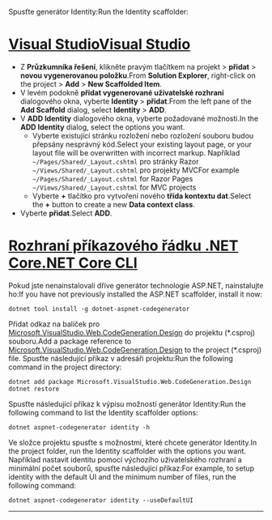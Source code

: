 <span data-ttu-id="bcf7d-101">Spusťte generátor Identity:</span><span class="sxs-lookup"><span data-stu-id="bcf7d-101">Run the Identity scaffolder:</span></span>

# <a name="visual-studiotabvisual-studio"></a>[<span data-ttu-id="bcf7d-102">Visual Studio</span><span class="sxs-lookup"><span data-stu-id="bcf7d-102">Visual Studio</span></span>](#tab/visual-studio)

* <span data-ttu-id="bcf7d-103">Z **Průzkumníka řešení**, klikněte pravým tlačítkem na projekt > **přidat** > **novou vygenerovanou položku**.</span><span class="sxs-lookup"><span data-stu-id="bcf7d-103">From **Solution Explorer**, right-click on the project > **Add** > **New Scaffolded Item**.</span></span>
* <span data-ttu-id="bcf7d-104">V levém podokně **přidat vygenerované uživatelské rozhraní** dialogového okna, vyberte **Identity** > **přidat**.</span><span class="sxs-lookup"><span data-stu-id="bcf7d-104">From the left pane of the **Add Scaffold** dialog, select **Identity** > **ADD**.</span></span>
* <span data-ttu-id="bcf7d-105">V **ADD Identity** dialogového okna, vyberte požadované možnosti.</span><span class="sxs-lookup"><span data-stu-id="bcf7d-105">In the **ADD Identity** dialog, select the options you want.</span></span>
  * <span data-ttu-id="bcf7d-106">Vyberte existující stránku rozložení nebo rozložení souboru budou přepsány nesprávný kód.</span><span class="sxs-lookup"><span data-stu-id="bcf7d-106">Select your existing layout page, or your layout file will be overwritten with incorrect markup.</span></span> <span data-ttu-id="bcf7d-107">Například `~/Pages/Shared/_Layout.cshtml` pro stránky Razor `~/Views/Shared/_Layout.cshtml` pro projekty MVC</span><span class="sxs-lookup"><span data-stu-id="bcf7d-107">For example `~/Pages/Shared/_Layout.cshtml` for Razor Pages `~/Views/Shared/_Layout.cshtml` for MVC projects</span></span>
  * <span data-ttu-id="bcf7d-108">Vyberte **+** tlačítko pro vytvoření nového **třída kontextu dat**.</span><span class="sxs-lookup"><span data-stu-id="bcf7d-108">Select the **+** button to create a new **Data context class**.</span></span>
* <span data-ttu-id="bcf7d-109">Vyberte **přidat**.</span><span class="sxs-lookup"><span data-stu-id="bcf7d-109">Select **ADD**.</span></span>

# <a name="net-core-clitabnetcore-cli"></a>[<span data-ttu-id="bcf7d-110">Rozhraní příkazového řádku .NET Core</span><span class="sxs-lookup"><span data-stu-id="bcf7d-110">.NET Core CLI</span></span>](#tab/netcore-cli)

<span data-ttu-id="bcf7d-111">Pokud jste nenainstalovali dříve generátor technologie ASP.NET, nainstalujte ho:</span><span class="sxs-lookup"><span data-stu-id="bcf7d-111">If you have not previously installed the ASP.NET scaffolder, install it now:</span></span>

```cli
dotnet tool install -g dotnet-aspnet-codegenerator
```

<span data-ttu-id="bcf7d-112">Přidat odkaz na balíček pro [Microsoft.VisualStudio.Web.CodeGeneration.Design](https://www.nuget.org/packages/Microsoft.VisualStudio.Web.CodeGeneration.Design/) do projektu (\*.csproj) souboru.</span><span class="sxs-lookup"><span data-stu-id="bcf7d-112">Add a package reference to [Microsoft.VisualStudio.Web.CodeGeneration.Design](https://www.nuget.org/packages/Microsoft.VisualStudio.Web.CodeGeneration.Design/) to the project (\*.csproj) file.</span></span> <span data-ttu-id="bcf7d-113">Spusťte následující příkaz v adresáři projektu:</span><span class="sxs-lookup"><span data-stu-id="bcf7d-113">Run the following command in the project directory:</span></span>

```cli
dotnet add package Microsoft.VisualStudio.Web.CodeGeneration.Design
dotnet restore
```

<span data-ttu-id="bcf7d-114">Spusťte následující příkaz k výpisu možností generátor Identity:</span><span class="sxs-lookup"><span data-stu-id="bcf7d-114">Run the following command to list the Identity scaffolder options:</span></span>

```cli
dotnet aspnet-codegenerator identity -h
```

<span data-ttu-id="bcf7d-115">Ve složce projektu spusťte s možnostmi, které chcete generátor Identity.</span><span class="sxs-lookup"><span data-stu-id="bcf7d-115">In the project folder, run the Identity scaffolder with the options you want.</span></span> <span data-ttu-id="bcf7d-116">Například nastavit identitu pomocí výchozího uživatelského rozhraní a minimální počet souborů, spusťte následující příkaz:</span><span class="sxs-lookup"><span data-stu-id="bcf7d-116">For example, to setup identity with the default UI and the minimum number of files, run the following command:</span></span>

```cli
dotnet aspnet-codegenerator identity --useDefaultUI
```

-------------
